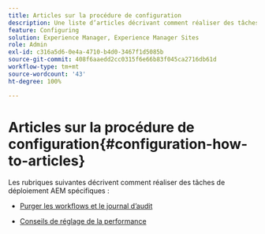 ```yaml
---
title: Articles sur la procédure de configuration
description: Une liste d’articles décrivant comment réaliser des tâches de déploiement spécifiques dans AEM.
feature: Configuring
solution: Experience Manager, Experience Manager Sites
role: Admin
exl-id: c316a5d6-0e4a-4710-b4d0-3467f1d5085b
source-git-commit: 408f6aaedd2cc0315f6e66b83f045ca2716db61d
workflow-type: tm+mt
source-wordcount: '43'
ht-degree: 100%

---
```


# Articles sur la procédure de configuration{#configuration-how-to-articles}

Les rubriques suivantes décrivent comment réaliser des tâches de déploiement AEM spécifiques :

<!--
* [How to Use the Log Viewer](https://helpx.adobe.com/experience-manager/kb/logsviewer.html)
-->

* [Purger les workflows et le journal d’audit](https://experienceleague.adobe.com/fr/docs/experience-cloud-kcs/kbarticles/ka-24590)

* [Conseils de réglage de la performance](/help/sites-deploying/configuring-performance.md)

<!--
* [How to Remove Features From the Welcome Screen](/help/sites-developing/customizing-the-welcome-console.md)

* [How to Turn Off the Location Tracker Feature](https://helpx.adobe.com/experience-manager/kb/turn-off-geolocation.html)
-->
